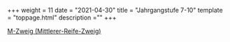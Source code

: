 +++
weight = 11
date = "2021-04-30"
title = "Jahrgangstufe 7-10"
template = "toppage.html"
description =""
+++

[M-Zweig (Mittlerer-Reife-Zweig)](/schullebenseiten/m-zweig)